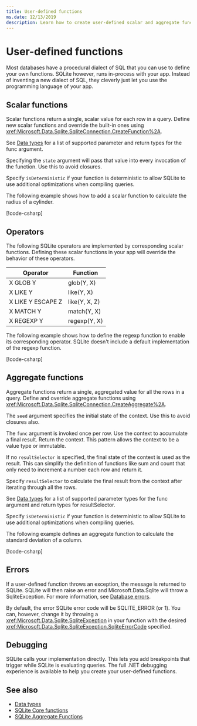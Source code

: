 ```yaml
---
title: User-defined functions
ms.date: 12/13/2019
description: Learn how to create user-defined scalar and aggregate functions.
---
```

# User-defined functions

Most databases have a procedural dialect of SQL that you can use to define your own functions. SQLite however, runs in-process with your app. Instead of inventing a new dialect of SQL, they cleverly just let you use the programming language of your app.

## Scalar functions

Scalar functions return a single, scalar value for each row in a query. Define new scalar functions and override the built-in ones using <xref:Microsoft.Data.Sqlite.SqliteConnection.CreateFunction%2A>.

See [Data types](types.md) for a list of supported parameter and return types for the func argument.

Specifying the `state` argument will pass that value into every invocation of the function. Use this to avoid closures.

Specify `isDeterministic` if your function is deterministic to allow SQLite to use additional optimizations when compiling queries.

The following example shows how to add a scalar function to calculate the radius of a cylinder.

[!code-csharp[](../../../../samples/snippets/standard/data/sqlite/ScalarFunctionSample/Program.cs?name=snippet_CreateFunction)]

## Operators

The following SQLite operators are implemented by corresponding scalar functions. Defining these scalar functions in your app will override the behavior of these operators.

| Operator          | Function      |
| ----------------- | ------------- |
| X GLOB Y          | glob(Y, X)    |
| X LIKE Y          | like(Y, X)    |
| X LIKE Y ESCAPE Z | like(Y, X, Z) |
| X MATCH Y         | match(Y, X)   |
| X REGEXP Y        | regexp(Y, X)  |

The following example shows how to define the regexp function to enable its corresponding operator. SQLite doesn't include a default implementation of the regexp function.

[!code-csharp[](../../../../samples/snippets/standard/data/sqlite/RegularExpressionSample/Program.cs?name=snippet_Regex)]

## Aggregate functions

Aggregate functions return a single, aggregated value for all the rows in a query. Define and override aggregate functions using <xref:Microsoft.Data.Sqlite.SqliteConnection.CreateAggregate%2A>.

The `seed` argument specifies the initial state of the context. Use this to avoid closures also.

The `func` argument is invoked once per row. Use the context to accumulate a final result. Return the context. This pattern allows the context to be a value type or immutable.

If no `resultSelector` is specified, the final state of the context is used as the result. This can simplify the definition of functions like sum and count that only need to increment a number each row and return it.

Specify `resultSelector` to calculate the final result from the context after iterating through all the rows.

See [Data types](types.md) for a list of supported parameter types for the func argument and return types for resultSelector.

Specify `isDeterministic` if your function is deterministic to allow SQLite to use additional optimizations when compiling queries.

The following example defines an aggregate function to calculate the standard deviation of a column.

[!code-csharp[](../../../../samples/snippets/standard/data/sqlite/AggregateFunctionSample/Program.cs?name=snippet_CreateAggregate)]

## Errors

If a user-defined function throws an exception, the message is returned to SQLite. SQLite will then raise an error and Microsoft.Data.Sqlite will throw a SqliteException. For more information, see [Database errors](database-errors.md).

By default, the error SQLite error code will be SQLITE_ERROR (or 1). You can, however, change it by throwing a <xref:Microsoft.Data.Sqlite.SqliteException> in your function with the desired <xref:Microsoft.Data.Sqlite.SqliteException.SqliteErrorCode> specified.

## Debugging

SQLite calls your implementation directly. This lets you add breakpoints that trigger while SQLite is evaluating queries. The full .NET debugging experience is available to help you create your user-defined functions.

## See also

* [Data types](types.md)
* [SQLite Core functions](https://www.sqlite.org/lang_corefunc.html)
* [SQLite Aggregate Functions](https://www.sqlite.org/lang_aggfunc.html)

